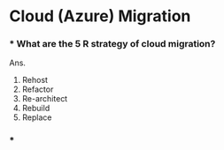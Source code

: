 # Cloud (Azure) Migration 

### * What are the 5 R strategy of cloud migration?

Ans.
1. Rehost
2. Refactor
3. Re-architect
4. Rebuild
5. Replace

### * 